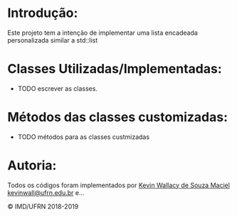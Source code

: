 # Introdução: #

Este projeto tem a intenção de implementar uma lista encadeada personalizada similar a std::list

# Classes Utilizadas/Implementadas: #

- TODO escrever as classes.

# Métodos das classes customizadas: #

- TODO métodos para as classes custmizadas

# Autoria: #

Todos os códigos foram implementados por [Kevin Wallacy de Souza Maciel](https://github.com/kevinwall) <kevinwall@ufrn.edu.br> e...

&copy; IMD/UFRN 2018-2019
